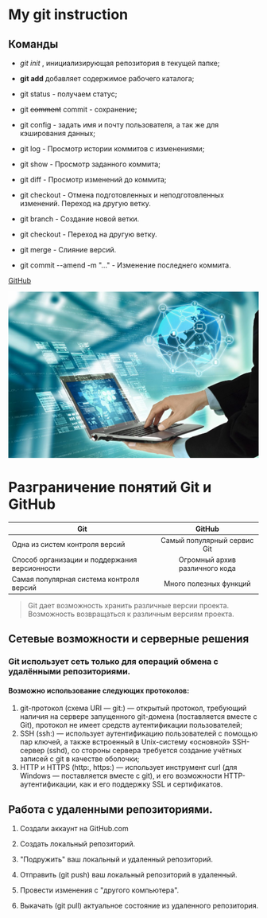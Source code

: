 # My git instruction

## Команды

* *git init* , инициализирующая репозитория в текущей папке;

* **git add** добавляет содержимое рабочего каталога;

* git status -  получаем статус;

* git ~~comment~~ commit - сохранение;

* git config - задать имя и почту пользователя, а так же для кэширования данных;

* git log - Просмотр истории коммитов с изменениями;

* git show - Просмотр заданного коммита;

* git diff - Просмотр изменений до коммита;

* git checkout - Отмена подготовленных и неподготовленных изменений. Переход на другую ветку.

* git branch - Создание новой ветки.

* git checkout - Переход на другую ветку.

* git merge - Слияние версий.

* git commit --amend -m "..." - Изменение последнего коммита.

[GitHub][def]

[def]: https://gb.ru/education

![alt-текст](айти.jpg "Git instruction")

# Разграничение понятий Git и GitHub

|         Git        |      GitHub    |
| ------------------ |:--------------:|
| Одна из систем контроля версий | Самый популярный сервис Git |
| Способ организации и поддержания версионности | Огромный архив различного кода|
| Самая популярная система контроля версий | Много полезных функций |

>Git дает возможность хранить различные версии проекта. Возможность возвращаться к различным версиям проекта.

## Сетевые возможности и серверные решения

### Git использует сеть только для операций обмена с удалёнными репозиториями.

#### Возможно использование следующих протоколов:

1. git-протокол (схема URI — git:) — открытый протокол, требующий наличия на сервере запущенного git-домена (поставляется вместе с Git), протокол не имеет средств аутентификации пользователей;
2. SSH (ssh:) — использует аутентификацию пользователей с помощью пар ключей, а также встроенный в Unix-систему «основной» SSH-сервер (sshd), со стороны сервера требуется создание учётных записей с git в качестве оболочки;
3. HTTP и HTTPS (http:, https:) — использует инструмент curl (для Windows — поставляется вместе с git), и его возможности HTTP-аутентификации, как и его поддержку SSL и сертификатов.

## Работа с удаленными репозиториями.

1. Создали аккаунт на GitHub.com

2. Создать локальный репозиторий.

3. "Подружить" ваш локальный и удаленный репозиторий.

4. Отправить (git push) ваш локальный репозиторий в удаленный.

5. Провести изменения с "другого компьютера".

6. Выкачать (git pull) актуальное состояние из удаленного репозитория.
